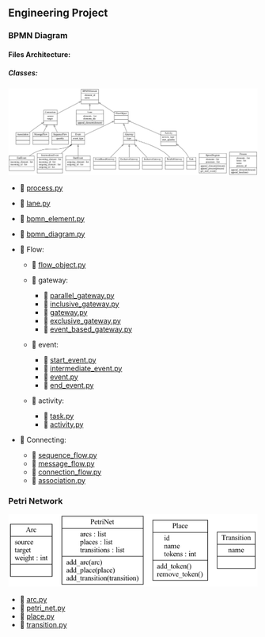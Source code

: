 ## Engineering Project

### BPMN Diagram

#### Files Architecture: 

##### Classes:

![bpmn.png](docs/img/bpmn_classes.png)

- 📄 [process.py](classes%2FBPMN%2Fprocess.py)
- 📄 [lane.py](classes%2FBPMN%2Flane.py)
- 📄 [bpmn_element.py](classes%2FBPMN%2Fbpmn_element.py)
- 📄 [bpmn_diagram.py](classes%2FBPMN%2Fbpmn_diagram.py)

- 📁 Flow: 
    - 📄 [flow_object.py](classes%2FBPMN%2Fflow%2Fflow_object.py)

    - 📁 gateway: 

        - 📄 [parallel_gateway.py](classes%2FBPMN%2Fflow%2Fgateway%2Fparallel_gateway.py)
        - 📄 [inclusive_gateway.py](classes%2FBPMN%2Fflow%2Fgateway%2Finclusive_gateway.py)
        - 📄 [gateway.py](classes%2FBPMN%2Fflow%2Fgateway%2Fgateway.py)
        - 📄 [exclusive_gateway.py](classes%2FBPMN%2Fflow%2Fgateway%2Fexclusive_gateway.py)
        - 📄 [event_based_gateway.py](classes%2FBPMN%2Fflow%2Fgateway%2Fevent_based_gateway.py)

    - 📁 event: 

        - 📄 [start_event.py](classes%2FBPMN%2Fflow%2Fevent%2Fstart_event.py)
        - 📄 [intermediate_event.py](classes%2FBPMN%2Fflow%2Fevent%2Fintermediate_event.py)
        - 📄 [event.py](classes%2FBPMN%2Fflow%2Fevent%2Fevent.py)
        - 📄 [end_event.py](classes%2FBPMN%2Fflow%2Fevent%2Fend_event.py)
    - 📁 activity:
        - 📄 [task.py](classes%2FBPMN%2Fflow%2Factivity%2Ftask.py)
        - 📄 [activity.py](classes%2FBPMN%2Fflow%2Factivity%2Factivity.py)

- 📁 Connecting:
    - 📄 [sequence_flow.py](classes%2FBPMN%2Fconnecting%2Fsequence_flow.py)
    - 📄 [message_flow.py](classes%2FBPMN%2Fconnecting%2Fmessage_flow.py)
    - 📄 [connection_flow.py](classes%2FBPMN%2Fconnecting%2Fconnection_flow.py)
    - 📄 [association.py](classes%2FBPMN%2Fconnecting%2Fassociation.py)

### Petri Network

![petri.png](docs/img/petri_classes.png)

- 📄 [arc.py](classes%2FPETRI%2Farc.py)
- 📄 [petri_net.py](classes%2FPETRI%2Fpetri_net.py)
- 📄 [place.py](classes%2FPETRI%2Fplace.py)
- 📄 [transition.py](classes%2FPETRI%2Ftransition.py)


